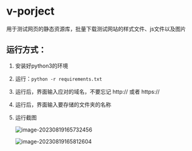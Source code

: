 # v-porject
用于测试网页的静态资源库，批量下载测试网站的样式文件、js文件以及图片

## 运行方式：

1. 安装好python3的环境

2. 运行：`python -r requirements.txt`

3. 运行后，界面输入应对的域名，不要忘记 http:// 或者 https://

4. 运行后，界面输入要存储的文件夹的名称

5. 运行截图

   ![image-20230819165732456](/Users/kelvin.a/Desktop/python3/v-porject/image-20230819165732456.png)

   ![image-20230819165812604](/Users/kelvin.a/Desktop/python3/v-porject/image-20230819165812604.png)
